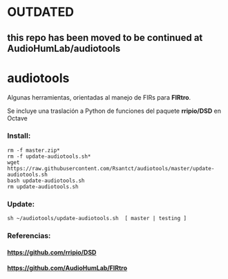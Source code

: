 # OUTDATED
## this repo has been moved to be continued at AudioHumLab/audiotools

# audiotools

Algunas herramientas, orientadas al manejo de FIRs para **FIRtro**.

Se incluye una traslación a Python de funciones del paquete **rripio/DSD** en Octave

### Install:

    rm -f master.zip*
    rm -f update-audiotools.sh*
    wget https://raw.githubusercontent.com/Rsantct/audiotools/master/update-audiotools.sh
    bash update-audiotools.sh
    rm update-audiotools.sh

### Update:

    sh ~/audiotools/update-audiotools.sh  [ master | testing ]

### Referencias:
#### https://github.com/rripio/DSD
#### https://github.com/AudioHumLab/FIRtro

